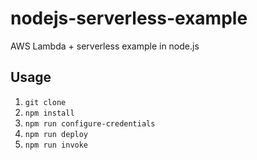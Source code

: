 # nodejs-serverless-example
AWS Lambda + serverless example in node.js

## Usage

1. `git clone`
1. `npm install`
1. `npm run configure-credentials`
1. `npm run deploy`
1. `npm run invoke`
